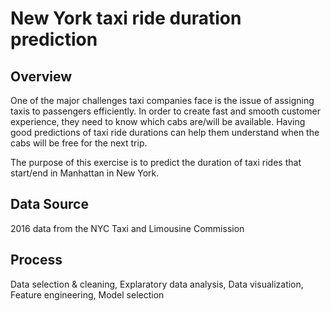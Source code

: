 # New York taxi ride duration prediction
## Overview
One of the major challenges taxi companies face is the issue of assigning taxis to passengers efficiently. In order to create fast and smooth customer experience, they need to know which cabs are/will be available. Having good predictions of taxi ride durations can help them understand when the cabs will be free for the next trip.

The purpose of this exercise is to predict the duration of taxi rides that start/end in Manhattan in New York.

## Data Source
2016 data from the NYC Taxi and Limousine Commission

## Process
Data selection & cleaning, Explaratory data analysis, Data visualization, Feature engineering, Model selection




